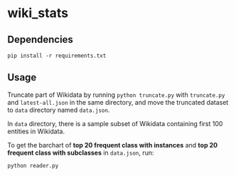 # wiki_stats

## Dependencies

`pip install -r requirements.txt`

## Usage

Truncate part of Wikidata by running `python truncate.py` with `truncate.py` and `latest-all.json` in the same directory, and move the truncated dataset to `data` directory named `data.json`.

In `data` directory, there is a sample subset of Wikidata containing first 100 entities in Wikidata.



To get the barchart of **top 20 frequent class with instances**  and **top 20 frequent class with subclasses**  in `data.json`, run:

```shell
python reader.py
```